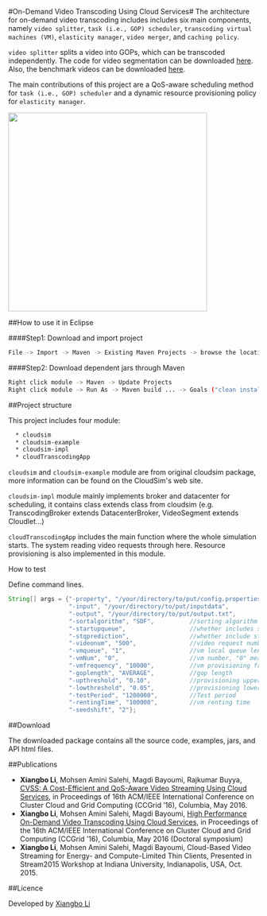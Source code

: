 #On-Demand Video Transcoding Using Cloud Services#
The architecture for on-demand video transcoding includes includes six main components, namely ```video splitter```, ```task (i.e., GOP) scheduler```, ```transcoding virtual machines (VM)```, ```elasticity manager```, ```video merger```, and ```caching policy```.

```video splitter``` splits a video into GOPs, which can be transcoded independently. The code for video segmentation can be downloaded [here](https://github.com/lxb200709/videotranscoding_gop). Also, the benchmark videos can be downloaded [here](https://goo.gl/TE5iJ5).

The main contributions of this project are a QoS-aware scheduling method for ```task (i.e., GOP) scheduler``` and a dynamic resource provisioning policy for ```elasticity manager```.

<img src="architecture.png" width="400">

##How to use it in Eclipse

####Step1: Download and import project
```bash
File -> Import -> Maven -> Existing Maven Projects -> browse the location of cloudsim-projects/module
```
####Step2: Download dependent jars through Maven
```bash
Right click module -> Maven -> Update Projects
Right click module -> Run As -> Maven build ... -> Goals ("clean install") -> Run
```

##Project structure

This project includes four module:
```bash
  * cloudsim
  * cloudsim-example
  * cloudsim-impl
  * cloudTranscodingApp
```
```cloudsim``` and ```cloudsim-example``` module are from original cloudsim package, more information can be found on the CloudSim's web site.

```cloudsim-impl``` module mainly implements broker and datacenter for scheduling, it contains class extends class from cloudsim (e.g. TranscodingBroker extends DatacenterBroker, VideoSegment extends Cloudlet...)

```cloudTranscodingApp``` includes the main function where the whole simulation starts. The system reading video requests through here. Resource provisioning is also implemented in this module.

How to test

Define command lines.
```java
String[] args = {"-property", "/your/directory/to/put/config.properties",    //location to store property file
                 "-input", "/your/directory/to/put/inputdata",               //location of inputdata
                 "-output", "/your/directory/to/put/output.txt",             //location for outputdata
                 "-sortalgorithm", "SDF",          //sorting algorithm
                 "-startupqueue",                  //whether includes startup queue or not
                 "-stqprediction",                 //whether include startup queue prediction or not
                 "-videonum", "500",               //video request number
                 "-vmqueue", "1",                  //vm local queue length
                 "-vmNum", "0",                    //vm number, "0" means dynamic
                 "-vmfrequency", "10000",          //vm provisioning frequency
                 "-goplength", "AVERAGE",          //gop length
                 "-upthreshold", "0.10",           //provisioning upper threadshold
                 "-lowthreshold", "0.05",          //provisioning lower threadshold
                 "-testPeriod", "1200000",         //Test period
                 "-rentingTime", "100000",         //vm renting time
                 "-seedshift", "2"};
 ```
##Download

The downloaded package contains all the source code, examples, jars, and API html files.

##Publications

* **Xiangbo Li**, Mohsen Amini Salehi, Magdi Bayoumi, Rajkumar Buyya, [CVSS: A Cost-Efficient and QoS-Aware Video Streaming Using Cloud Services](http://hpcclab.org/paperPdf/ccgrid16/CloudTranscodingconf.pdf), in Proceedings of 16th ACM/IEEE International Conference on Cluster Cloud and Grid Computing (CCGrid ’16), Columbia, May 2016.
* **Xiangbo Li**, Mohsen Amini Salehi, Magdi Bayoumi, [High Performance On-Demand Video Transcoding Using Cloud Services](http://hpcclab.org/paperPdf/ccgrid16/CloudTransSymp.pdf), in Proceedings of the 16th ACM/IEEE International Conference on Cluster Cloud and Grid Computing (CCGrid ’16), Columbia, May 2016 (Doctoral symposium)
* **Xiangbo Li**, Mohsen Amini Salehi, Magdi Bayoumi, Cloud-Based Video Streaming for Energy- and Compute-Limited Thin Clients, Presented in Stream2015 Workshop at Indiana University, Indianapolis, USA, Oct. 2015.

##Licence

Developed by [Xiangbo Li](https://www.linkedin.com/in/xiangbo-li-2893582a)

